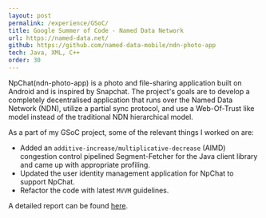 ```yaml
---
layout: post
permalink: /experience/GSoC/
title: Google Summer of Code - Named Data Network
url: https://named-data.net/
github: https://github.com/named-data-mobile/ndn-photo-app
tech: Java, XML, C++
order: 30
---
```


NpChat(ndn-photo-app) is a photo and file-sharing application built on Android and is inspired by Snapchat. The
project's goals are to develop a completely decentralised application that runs over the Named Data Network (NDN),
utilize a partial sync protocol, and use a Web-Of-Trust like model instead of the traditional NDN hierarchical model.

As a part of my GSoC project, some of the relevant things I worked on are:

- Added an `additive-increase/multiplicative-decrease` (AIMD) congestion control pipelined Segment-Fetcher for the Java client library and came up with appropriate profiling.
- Updated the user identity management application for NpChat to support NpChat.
- Refactor the code with latest `MVVM` guidelines.

A detailed report can be found [here](https://gist.github.com/dev-ritik/ca88748b1e0868773288bdf0e531a327).
